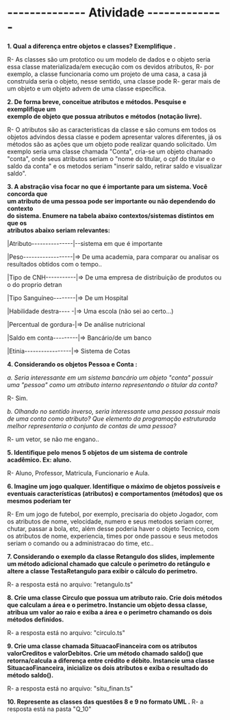 # -------------- Atividade --------------
**1. Qual a diferença entre objetos e classes? Exemplifique        .**
 
R- As classes são um prototico ou um modelo de dados e o objeto seria essa classe materializada/em execução com os devidos atributos,
R- por exemplo, a classe funcionaria como um projeto de uma casa, a casa já construída seria o objeto, nesse sentido, uma classe pode
R- gerar mais de um objeto e um objeto advem de uma classe específica.

**2. De forma breve, conceitue atributos e métodos. Pesquise e exemplifique um       
exemplo de objeto que possua atributos e métodos (notação livre).**

R- O atributos são as caracteristicas da classe e são comuns em todos os objetos advindos dessa classe e podem apresentar valores
 diferentes, já os métodos são as ações que um objeto pode realizar quando solicitado. Um exemplo seria uma classe chamada "Conta",
 cria-se um objeto chamado "conta", onde seus atributos seriam o "nome do titular, o cpf do titular e o saldo da conta" e os metodos 
 seriam "inserir saldo, retirar saldo e visualizar saldo".

**3. A abstração visa focar no que é importante para um sistema. Você concorda que        
um atributo de uma pessoa pode ser importante ou não dependendo do contexto         
do sistema. Enumere na tabela abaixo contextos/sistemas distintos em que os              
atributos abaixo seriam relevantes:**

|Atributo---------------|--sistema em que é importante

|Peso------------------|=> De uma academia, para comparar ou analisar os resultados obtidos com o tempo.. 

|Tipo de CNH-----------|=> De uma empresa de distribuição de produtos ou o do proprio detran

|Tipo Sanguíneo--------|=> De um Hospital             

|Habilidade destra----  -|=> Uma escola (não sei ao certo...)  

|Percentual de gordura-|=> De análise nutricional            

|Saldo em conta---------|=> Bancário/de um banco          

|Etinia-----------------|=> Sistema de Cotas             

**4. Considerando os objetos Pessoa e Conta             :**

*a. Seria interessante em um sistema bancário um objeto "conta" possuir uma
"pessoa" como um atributo interno representando o titular da conta?*

R- Sim.

*b. Olhando no sentido inverso, seria interessante uma pessoa possuir mais de
uma conta como atributo? Que elemento da programação estruturada melhor
representaria o conjunto de contas de uma pessoa?*

R- um vetor, se não me engano..

**5. Identifique pelo menos 5 objetos de um sistema de controle acadêmico. Ex: aluno.**

R- Aluno, Professor, Matricula, Funcionario e Aula.

**6. Imagine um jogo qualquer. Identifique o máximo de objetos possíveis e eventuais
características (atributos) e comportamentos (métodos) que os mesmos poderiam
ter**

R- Em um jogo de futebol, por exemplo, precisaria do objeto Jogador, com os atributos de nome,
 velocidade, numero e seus metodos seriam correr, chutar, passar a bola, etc,
 além desse poderia haver o objeto Tecnico, com os atributos de nome, experiencia, times por 
 onde passou e seus metodos seriam o comando ou a administracao do time, etc..

**7. Considerando o exemplo da classe Retangulo dos slides, implemente um método
adicional chamado que calcule o perímetro do retângulo e altere a classe
TestaRetangulo para exibir o cálculo do perímetro.**

R- a resposta está no arquivo: "retangulo.ts"

**8. Crie uma classe Circulo que possua um atributo raio. Crie dois métodos que
calculam a área e o perímetro. Instancie um objeto dessa classe, atribua um valor
ao raio e exiba a área e o perímetro chamando os dois métodos definidos.**

R- a resposta está no arquivo: "circulo.ts"

**9. Crie uma classe chamada SituacaoFinanceira com os atributos valorCreditos e
valorDebitos. Crie um método chamado saldo() que retorna/calcula a diferença
entre crédito e débito. Instancie uma classe SituacaoFinanceira, inicialize os dois
atributos e exiba o resultado do método saldo().**

R- a resposta está no arquivo: "situ_finan.ts"

**10. Represente as classes das questões 8 e 9 no formato UML                                          .**
R- a resposta está na pasta "Q_10"
